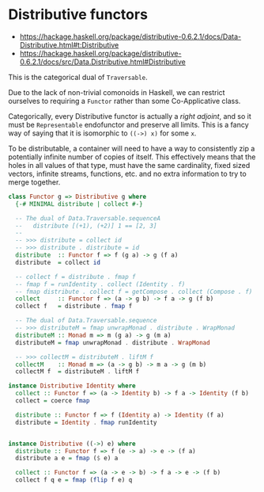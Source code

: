 # Distributive functors

- https://hackage.haskell.org/package/distributive-0.6.2.1/docs/Data-Distributive.html#t:Distributive
- https://hackage.haskell.org/package/distributive-0.6.2.1/docs/src/Data.Distributive.html#Distributive

This is the categorical dual of `Traversable`.

Due to the lack of non-trivial comonoids in Haskell, we can restrict ourselves to requiring a `Functor` rather than some Co-Applicative class.

Categorically, every Distributive functor is actually a *right adjoint*, and so it must be `Representable` endofunctor and preserve all limits. This is a fancy way of saying that it is isomorphic to `((->) x)` for some `x`.

To be distributable, a container will need to have a way to consistently zip a potentially infinite number of copies of itself. This effectively means that the holes in all values of that type, must have the same cardinality, fixed sized vectors, infinite streams, functions, etc. and no extra information to try to merge together.


```hs
class Functor g => Distributive g where
  {-# MINIMAL distribute | collect #-}

  -- The dual of Data.Traversable.sequenceA
  --   distribute [(+1), (+2)] 1 == [2, 3]
  --
  -- >>> distribute = collect id
  -- >>> distribute . distribute = id
  distribute  :: Functor f => f (g a) -> g (f a)
  distribute  = collect id

  -- collect f = distribute . fmap f
  -- fmap f = runIdentity . collect (Identity . f)
  -- fmap distribute . collect f = getCompose . collect (Compose . f)
  collect     :: Functor f => (a -> g b) -> f a -> g (f b)
  collect f   = distribute . fmap f

  -- The dual of Data.Traversable.sequence
  -- >>> distributeM = fmap unwrapMonad . distribute . WrapMonad
  distributeM :: Monad m => m (g a) -> g (m a)
  distributeM = fmap unwrapMonad . distribute . WrapMonad

  -- >>> collectM = distributeM . liftM f
  collectM    :: Monad m => (a -> g b) -> m a -> g (m b)
  collectM f  = distributeM . liftM f
```


```hs
instance Distributive Identity where
  collect :: Functor f => (a -> Identity b) -> f a -> Identity (f b)
  collect = coerce fmap

  distribute :: Functor f => f (Identity a) -> Identity (f a)
  distribute = Identity . fmap runIdentity


instance Distributive ((->) e) where
  distribute :: Functor f => f (e -> a) -> e -> (f a)
  distribute a e = fmap ($ e) a

  collect :: Functor f => (a -> e -> b) -> f a -> e -> (f b)
  collect f q e = fmap (flip f e) q
```
